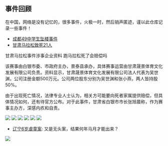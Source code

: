 ## 事件回顾

在中国，网络是没有记忆的，很多事件，火极一时，然后销声匿迹，谨以此仓库记录一些事件！

- [成都49中学生坠楼事件](https://baijiahao.baidu.com/s?id=1699352998439484224&wfr=spider&for=pc)
- [甘肃马拉松致死21人](https://www.sohu.com/subject/322927?_trans_=000014_bdss_dkmlssg)

甘肃马拉松事件涉事企业资料 跑马拉松死了会赔偿吗



该赛事由白银市委、市政府主办，景泰县承办，具体赛事运营由甘肃晟景体育文化发展有限公司负责。资料显示，甘肃晟景体育文化发展有限公司法人代表为吴世渊，公司注册金额500万元。公司两位股东分别为吴世渊和张小燕，两人皆持股50%。

由于出现死亡情况，法律专业人士认为，相关方可能要向死者家属提供赔偿，但具体情况如何，还有待官方公布。对于此事件，甘肃省白银市市长张旭晨称，作为赛事主办方，深感内疚和自责。

![](1.jpg)
![](2.jpg)
![](3.jpg)
![](4.jpg)
![](5.jpg)
![](6.jpg)

- [辽宁6岁虐童案](https://www.google.com/search?q=%E8%BE%BD%E5%AE%816%E5%B2%81%E8%99%90%E7%AB%A5%E6%A1%88+%E7%BB%93%E6%9E%9C&newwindow=1&sxsrf=ALeKk01bhH_tIcwQrqCInDCawPsIpuzZ0w%3A1624371446050&source=hp&ei=9fDRYM6WPJaE-gSOo4eABw&iflsig=AINFCbYAAAAAYNH_BgoqJxS8gMN0_Sa_XiI1lCdTrEiM&oq=%E8%BE%BD%E5%AE%816%E5%B2%81%E8%99%90%E7%AB%A5%E6%A1%88+%E7%BB%93%E6%9E%9C&gs_lcp=Cgdnd3Mtd2l6EAM6BwgjEOoCECdQtQtYtQtg6xJoAXAAeACAAYwGiAGMBpIBAzYtMZgBAKABAqABAaoBB2d3cy13aXqwAQo&sclient=gws-wiz&ved=0ahUKEwiO5ZWYt6vxAhUWgp4KHY7RAXAQ4dUDCAk&uact=5): 又是无头案，结果何年马月才能出来？

![](fuck.png)
